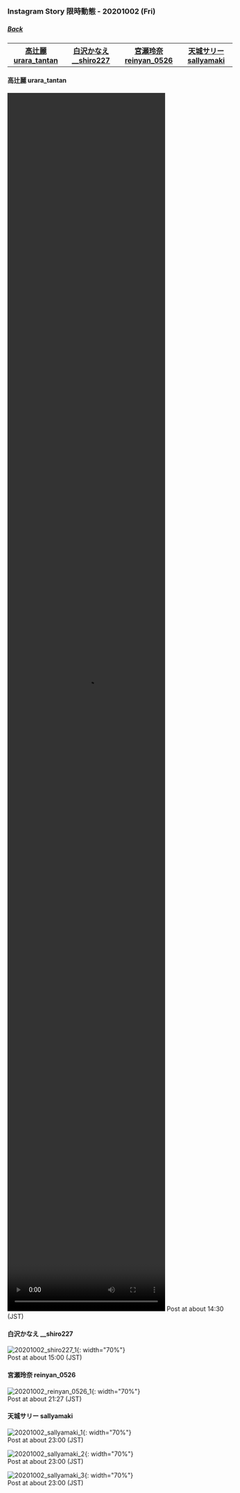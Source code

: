 ### Instagram Story 限時動態 - 20201002 (Fri)
##### [Back](../../IGstory_List.md)

<table>
<tr>
<th><a href="#urara_tantan">高辻麗 urara_tantan</a></th>
<th><a href="#__shiro227">白沢かなえ __shiro227</a></th>
<th><a href="#reinyan_0526">宮瀬玲奈 reinyan_0526</a></th>
<th><a href="#sallyamaki">天城サリー sallyamaki</a></th>
</tr>
</table>

<a name="urara_tantan"></a>
#### 高辻麗 urara_tantan

<video width="70%" height="70%" controls>
  <source src="../../../../../Album/Instagram/IGstory/Oct2020/20201002/20201002_urara_tantan_1.mp4" type="video/mp4">
</video>
Post at about 14:30 (JST)  

<a name="__shiro227"></a>
#### 白沢かなえ __shiro227

![20201002_shiro227_1](../../../../../Album/Instagram/IGstory/Oct2020/20201002/20201002_shiro227_1.jpg){: width="70%"}  
Post at about 15:00 (JST)  

<a name="reinyan_0526"></a>
#### 宮瀬玲奈 reinyan_0526

![20201002_reinyan_0526_1](../../../../../Album/Instagram/IGstory/Oct2020/20201002/20201002_reinyan_0526_1.jpg){: width="70%"}  
Post at about 21:27 (JST)  

<a name="sallyamaki"></a>
#### 天城サリー sallyamaki

![20201002_sallyamaki_1](../../../../../Album/Instagram/IGstory/Oct2020/20201002/20201002_sallyamaki_1.jpg){: width="70%"}  
Post at about 23:00 (JST)  

![20201002_sallyamaki_2](../../../../../Album/Instagram/IGstory/Oct2020/20201002/20201002_sallyamaki_2.jpg){: width="70%"}  
Post at about 23:00 (JST)  

![20201002_sallyamaki_3](../../../../../Album/Instagram/IGstory/Oct2020/20201002/20201002_sallyamaki_3.jpg){: width="70%"}  
Post at about 23:00 (JST)  
